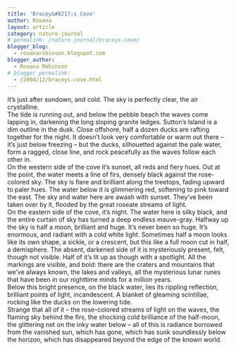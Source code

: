 ```yaml
---
title: 'Bracey&#8217;s Cove'
author: Roxana
layout: article
category: nature-journal
# permalink: /nature-journal/braceys-cove/
blogger_blog:
  - roxanarobinson.blogspot.com
blogger_author:
  - Roxana Robinson
# blogger_permalink:
  - /2004/12/braceys-cove.html
---
```

It’s just after sundown, and cold. The sky is perfectly clear, the air crystalline.  
The tide is running out, and below the pebble beach the waves come lapping in, darkening the long sloping granite ledges. Sutton’s Island is a dim outline in the dusk. Close offshore, half a dozen ducks are rafting together for the night. It doesn’t look very comfortable or warm out there – it’s just below freezing – but the ducks, silhouetted against the pale water, form a ragged, close line, and rock peacefully as the waves follow each other in.  
On the western side of the cove it’s sunset, all reds and fiery hues. Out at the point, the water meets a line of firs, densely black against the rose-colored sky. The sky is fiere and brilliant along the treetops, fading upward to paler hues. The water below it is glimmering red, softening to pink toward the east. The sky and water here are awash with sunset. They’ve been taken over by it, flooded by the great roseate streams of light.  
On the eastern side of the cove, it’s night. The water here is silky black, and the entire curtain of sky has turned a deep endless mauve-gray. Halfway up the sky is half a moon, brilliant and huge. It’s never been so huge. It’s enormous, and radiant with a cold white light. Sometimes half a moon looks like its own shape, a sickle, or a crescent, but this like a full moon cut in half, a demisphere. The absent, darkened side of it is mysteriously present, felt, though not visible. Half of it’s lit up as though with a spotlight. All the markings are visible, and bold: there are the craters and mountains that we’ve always known, the lakes and valleys, all the mysterious lunar runes that have been in our nighttime minds for a million years.  
Below this bright presence, on the black water, lies its rippling reflection, brilliant points of light, incandescent. A blanket of gleaming scintillae, rocking like the ducks on the lowering tide.  
Strange that all of it – the rose-colored streams of light on the waves, the flaming sky behind the firs, the shocking cold brilliance of the half-moon, the glittering net on the inky water below – all of this is radiance borrowed from the vanished sun, which has gone, which has sunk soundlessly below the horizon, which has disappeared beyond the edge of the known world.